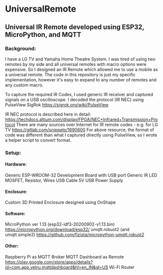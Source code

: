 # UniversalRemote
## Universal IR Remote developed using ESP32, MicroPython, and MQTT

### Background:
I have a LG TV and Yamaha Home Theatre System. I was tired of using two remotes by my side and all universal remotes with macro options were expensive. So I designed an IR Remote which allowed me to use a mobile as a universal remote. The code in this repository is just my specific implementation, however it's easy to expand to any number of remotes and any custom macro.

To capture the required IR Codes, I used generic IR receiver and captured signals on a USB oscilloscope. I decoded the protocol (IR NEC) using PulseView SigRok https://sigrok.org/wiki/PulseView 

IR NEC protocol is described here in detail: https://techdocs.altium.com/display/FPGA/NEC+Infrared+Transmission+Protocol
There are many sources over Internet for IR remote codes - e.g. for LG TV https://gitlab.com/snippets/1690600
For above resource, the format of code was different than what I captured directly using PulseView, so I wrote a helper script to convert format.

### Setup:
#### Hardware:
Generic ESP-WROOM-32 Development Board with USB port
Generic IR LED
MOSFET, Resistor, Wires
USB Cable
5V USB Power Supply
#### Enclosure:
Custom 3D Printed Enclosure designed using OnShape
#### Software:
MicroPython ver 1.13 (esp32-idf3-20200902-v1.13.bin) https://micropython.org/download/esp32/
umqtt.robust2 (and umqtt.simple2) https://github.com/fizista/micropython-umqtt.robust2
#### Other:
Raspberry Pi as MQTT Broker
MQTT Dashboard as Remote https://play.google.com/store/apps/details?id=com.app.vetru.mqttdashboard&hl=en_IN&gl=US
Wi-Fi Router
